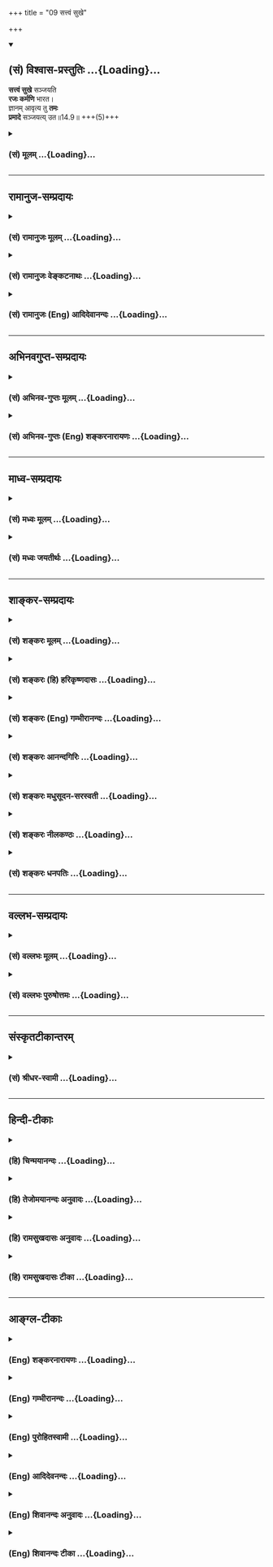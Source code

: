 +++
title = "09 सत्त्वं सुखे"

+++
<div class="js_include" newlevelforh1="2" title="(सं) विश्वास-प्रस्तुतिः" unfilled url="/mahAbhAratam/shlokashaH/06-bhIShma-parva/03-bhagavad-gItA-parva/saMskRtam/vishvAsa-prastutiH/14_guNa-traya-vibhAga-y/09_sattvaM_sukhe.md">
<details open><summary><h2>(सं) विश्वास-प्रस्तुतिः ...{Loading}...</h2></summary>

**सत्त्वं सुखे** सञ्जयति  
**रजः कर्मणि** भारत।  
ज्ञानम् आवृत्य तु **तमः**  
**प्रमादे** सञ्जयत्य् उत॥14.9॥ +++(5)+++
</details>
</div>
<div class="js_include collapsed" newlevelforh1="3" title="(सं) मूलम्" unfilled url="/mahAbhAratam/shlokashaH/06-bhIShma-parva/03-bhagavad-gItA-parva/saMskRtam/mUlam/14_guNa-traya-vibhAga-y/09_sattvaM_sukhe.md">
<details><summary><h3>(सं) मूलम् ...{Loading}...</h3></summary>

सत्त्वं सुखे सञ्जयति रजः कर्मणि भारत।  
ज्ञानमावृत्य तु तमः प्रमादे सञ्जयत्युत।।14.9।।
</details>
</div>


_________________
## रामानुज-सम्प्रदायः
<div class="js_include collapsed" newlevelforh1="3" title="(सं) रामानुजः मूलम्" unfilled url="/mahAbhAratam/shlokashaH/06-bhIShma-parva/03-bhagavad-gItA-parva/saMskRtam/rAmAnujaH/mUlam/14_guNa-traya-vibhAga-y/09_sattvaM_sukhe.md">
<details><summary><h3>(सं) रामानुजः मूलम् ...{Loading}...</h3></summary>

।।14.9।। सत्त्वं सुखसङ्गप्रधानम्; रजः कर्मसङ्गप्रधानम्; तमः तु
वस्तुयाथात्म्यज्ञानम् आवृत्य विपरीतज्ञानहेतुतया
कर्तव्यविपरीतप्रवृत्तिसङ्गप्रधानम्। देहकारपरिणतायाः प्रकृतेः
स्वरूपानुबन्धिनः सत्त्वादयो गुणाः। ते च स्वरूपानुसंबन्धित्वेन सर्वदा
सर्वे वर्तन्ते इति परस्परविरुद्धं कार्यं कथं जनयन्ति इत्यत्राह --

</details>
</div>
<div class="js_include collapsed" newlevelforh1="3" title="(सं) रामानुजः वेङ्कटनाथः" unfilled url="/mahAbhAratam/shlokashaH/06-bhIShma-parva/03-bhagavad-gItA-parva/saMskRtam/rAmAnujaH/venkaTanAthaH/14_guNa-traya-vibhAga-y/09_sattvaM_sukhe.md">
<details><summary><h3>(सं) रामानुजः वेङ्कटनाथः ...{Loading}...</h3></summary>

  
  
।।14.9।। सत्त्वं सुखे इति श्लोकस्य अर्थविभागेन पुनरुक्ततां परिहरति --
सत्त्वादीनामिति। सत्त्वं सुखसङ्गप्रधानमिति ज्ञानसङ्गोऽपि सुखार्थ इति
भावः। रजः कर्मसङ्गप्रधानमिति रागतृष्णादयोऽपि हि कर्मणि विश्राम्यन्तीति
भावः। निश्शेषज्ञानावरणे सुषुप्त्यादिरूपत्वात् प्रमादाख्यदशा न
स्यादित्यत्राह -- वस्तुयाथात्म्यज्ञानमावृत्त्येति।  
  

</details>
</div>
<div class="js_include collapsed" newlevelforh1="3" title="(सं) रामानुजः (Eng) आदिदेवानन्दः" unfilled url="/mahAbhAratam/shlokashaH/06-bhIShma-parva/03-bhagavad-gItA-parva/saMskRtam/rAmAnujaH/english/AdidevAnandaH/14_guNa-traya-vibhAga-y/09_sattvaM_sukhe.md">
<details><summary><h3>(सं) रामानुजः (Eng) आदिदेवानन्दः ...{Loading}...</h3></summary>

14.9 Sattva mainly attaches one to pleasure. Rajas mainly attaches one to actions. But Tamas, veiling knowledge of true things and being the cause of false knowledge, mainly attaches one to actions which are contrary to those which ought to be done. The Sattva and other alities evolve from the nature of Prakrti, developed into the form of the body.
Owing to this fact that they have evolved out of the nature of Prakrti,
they always co-exist in bodies at all time. How, then, can they cause effects which are mutually contrary; He replies:

</details>
</div>


_________________
## अभिनवगुप्त-सम्प्रदायः
<div class="js_include collapsed" newlevelforh1="3" title="(सं) अभिनव-गुप्तः मूलम्" unfilled url="/mahAbhAratam/shlokashaH/06-bhIShma-parva/03-bhagavad-gItA-parva/saMskRtam/abhinava-guptaH/mUlam/14_guNa-traya-vibhAga-y/09_sattvaM_sukhe.md">
<details><summary><h3>(सं) अभिनव-गुप्तः मूलम् ...{Loading}...</h3></summary>

।।14.9 -- 14.10।। सत्त्वमिति। रज इति। संजयति योजयति। रजस्तमसी अभिभूय
सत्त्वं वर्धते रस्तु सत्त्वतमसी; तमः सत्त्वरजसी। उक्तं हि
--,अन्योन्याभिभवेन गुणवृद्धिः इति।

</details>
</div>
<div class="js_include collapsed" newlevelforh1="3" title="(सं) अभिनव-गुप्तः (Eng) शङ्करनारायणः" unfilled url="/mahAbhAratam/shlokashaH/06-bhIShma-parva/03-bhagavad-gItA-parva/saMskRtam/abhinava-guptaH/english/shankaranArAyaNaH/14_guNa-traya-vibhAga-y/09_sattvaM_sukhe.md">
<details><summary><h3>(सं) अभिनव-गुप्तः (Eng) शङ्करनारायणः ...{Loading}...</h3></summary>

14.9 See Comment under 14.10

</details>
</div>


_________________
## माध्व-सम्प्रदायः
<div class="js_include collapsed" newlevelforh1="3" title="(सं) मध्वः मूलम्" unfilled url="/mahAbhAratam/shlokashaH/06-bhIShma-parva/03-bhagavad-gItA-parva/saMskRtam/madhvaH/mUlam/14_guNa-traya-vibhAga-y/09_sattvaM_sukhe.md">
<details><summary><h3>(सं) मध्वः मूलम् ...{Loading}...</h3></summary>

।।14.9।। सत्त्वमिति।

</details>
</div>
<div class="js_include collapsed" newlevelforh1="3" title="(सं) मध्वः जयतीर्थः" unfilled url="/mahAbhAratam/shlokashaH/06-bhIShma-parva/03-bhagavad-gItA-parva/saMskRtam/madhvaH/jayatIrthaH/14_guNa-traya-vibhAga-y/09_sattvaM_sukhe.md">
<details><summary><h3>(सं) मध्वः जयतीर्थः ...{Loading}...</h3></summary>

।।14.9।।**सत्त्व**मिति।

</details>
</div>


_________________
## शाङ्कर-सम्प्रदायः
<div class="js_include collapsed" newlevelforh1="3" title="(सं) शङ्करः मूलम्" unfilled url="/mahAbhAratam/shlokashaH/06-bhIShma-parva/03-bhagavad-gItA-parva/saMskRtam/shankaraH/mUlam/14_guNa-traya-vibhAga-y/09_sattvaM_sukhe.md">
<details><summary><h3>(सं) शङ्करः मूलम् ...{Loading}...</h3></summary>

।।14.9।। --,**सत्त्वं सुखे सञ्जयति** संश्लेषयति; **रजः कर्मणि** हे
**भारत** सञ्जयति इति अनुवर्तते। **ज्ञानं** सत्त्वकृतं विवेकम् **आवृत्य**
आच्छाद्य **तु तमः** स्वेन आवरणात्मना **प्रमादे सञ्जयति** उत प्रमादः नाम
प्राप्तकर्तव्याकरणम्।। उक्तं कार्यं कदा कुर्वन्ति गुणा इति उच्यते --,

</details>
</div>
<div class="js_include collapsed" newlevelforh1="3" title="(सं) शङ्करः (हि) हरिकृष्णदासः" unfilled url="/mahAbhAratam/shlokashaH/06-bhIShma-parva/03-bhagavad-gItA-parva/saMskRtam/shankaraH/hindI/harikRShNadAsaH/14_guNa-traya-vibhAga-y/09_sattvaM_sukhe.md">
<details><summary><h3>(सं) शङ्करः (हि) हरिकृष्णदासः ...{Loading}...</h3></summary>

।।14.9।। फिर भी उन गुणोंका व्यापार संक्षेपसे बतलाया जाता है --, हे भारत
सत्त्वगुण सुखमें नियुक्त करता है और रजोगुण कर्मोंमें नियुक्त किया करता
है तथा तमोगुण; सत्त्वगुणसे उत्पन्न हुए विवेकज्ञानको; अपने आवरणात्मक
स्वभावसे आच्छादित करके फिर प्रमादमें नियुक्त किया करता है। प्राप्त
कर्तव्यको न करनेका नाम प्रमाद है।

</details>
</div>
<div class="js_include collapsed" newlevelforh1="3" title="(सं) शङ्करः (Eng) गम्भीरानन्दः" unfilled url="/mahAbhAratam/shlokashaH/06-bhIShma-parva/03-bhagavad-gItA-parva/saMskRtam/shankaraH/english/gambhIrAnandaH/14_guNa-traya-vibhAga-y/09_sattvaM_sukhe.md">
<details><summary><h3>(सं) शङ्करः (Eng) गम्भीरानन्दः ...{Loading}...</h3></summary>

14.9 O scion of the Bharata dynasty, sattva, sanjayati, attaches one;
sukhe, to happiness; rajas (-attaches is understood-) karmani, to
action; tu, while; tamas, avrtya, covering up, veiling; jnanam,
knowledge, the discrimination produced by sattva; sanjayati, leads
pramade, to inadvertence; uta, also. Pramada means non-performance of a
duty on hand. When do the alities produce the effects stated above; That
is being answered:

</details>
</div>
<div class="js_include collapsed" newlevelforh1="3" title="(सं) शङ्करः आनन्दगिरिः" unfilled url="/mahAbhAratam/shlokashaH/06-bhIShma-parva/03-bhagavad-gItA-parva/saMskRtam/shankaraH/AnandagiriH/14_guNa-traya-vibhAga-y/09_sattvaM_sukhe.md">
<details><summary><h3>(सं) शङ्करः आनन्दगिरिः ...{Loading}...</h3></summary>

।।14.9।। उक्तानां मध्ये कस्मिन्कार्ये कस्य गुणस्योत्कर्षस्तत्राह --
**पुनरिति।** सुखे साध्ये विषये समुत्कृष्यते सत्त्वमित्याह --
**सत्त्वमिति।** संजयतीत्यस्यार्थमाह -- **संश्लेषयतीति।** कर्मणि साध्ये
रजः समुत्कृष्यत इत्याह -- **रज इति।** प्रमादे प्राधान्यं तमसो दर्शयति --
**ज्ञानमिति।**

</details>
</div>
<div class="js_include collapsed" newlevelforh1="3" title="(सं) शङ्करः मधुसूदन-सरस्वती" unfilled url="/mahAbhAratam/shlokashaH/06-bhIShma-parva/03-bhagavad-gItA-parva/saMskRtam/shankaraH/madhusUdana-sarasvatI/14_guNa-traya-vibhAga-y/09_sattvaM_sukhe.md">
<details><summary><h3>(सं) शङ्करः मधुसूदन-सरस्वती ...{Loading}...</h3></summary>

।।14.9।। उक्तानां मध्ये कस्मिन्कार्ये कस्य गुणस्योत्कर्ष इति तत्राह --
सत्त्वमुत्कृष्टं सत् सुखे संजयति दुःखकारणमभिभूय सुखे संश्लेषयति।
सर्वदेहिनमित्यनुषज्यते। एवं रज उत्कृष्टं सत्सुखकारणमभिभूय कर्मणि;
संजयतीत्यनुषज्यते। तमस्तु प्रमादबलेनोत्पद्यमानमपि सत्त्वकार्यं
ज्ञानमावृत्य आच्छाद्य प्रमादे प्राप्तज्ञायमानताकस्याप्यज्ञाने संजयति। उत
अपि प्राप्तकर्तव्यताकस्याप्यकरणे आलस्ये तामस्यां च निद्रायां
संजयतीत्यर्थः।

</details>
</div>
<div class="js_include collapsed" newlevelforh1="3" title="(सं) शङ्करः नीलकण्ठः" unfilled url="/mahAbhAratam/shlokashaH/06-bhIShma-parva/03-bhagavad-gItA-parva/saMskRtam/shankaraH/nIlakaNThaH/14_guNa-traya-vibhAga-y/09_sattvaM_sukhe.md">
<details><summary><h3>(सं) शङ्करः नीलकण्ठः ...{Loading}...</h3></summary>

।।14.9।। सत्त्वमुत्कृष्टं सत् सुखे दुःखकारणमभिभूय संजयति संश्लेषं जनयति।
एवमुत्तरत्रापि। ज्ञानं प्रकाश आवृत्त्य प्रमादे अवश्यकर्तव्यस्याकरणे।

</details>
</div>
<div class="js_include collapsed" newlevelforh1="3" title="(सं) शङ्करः धनपतिः" unfilled url="/mahAbhAratam/shlokashaH/06-bhIShma-parva/03-bhagavad-gItA-parva/saMskRtam/shankaraH/dhanapatiH/14_guNa-traya-vibhAga-y/09_sattvaM_sukhe.md">
<details><summary><h3>(सं) शङ्करः धनपतिः ...{Loading}...</h3></summary>

।।14.9।। पुनः संक्षेपेण गुणानां व्यापारमाह -- सत्त्वमिति। सत्त्वं सुखे
संजयति संश्लेषयति। रजः कर्मणि संजयतीत्यनुवर्तते। रजसा कर्मासक्तस्य
भरतस्य वंशे समुद्भूतस्त्वं स्वकर्मण्यासक्तो न भवसीत्यतिचित्रमिति
ध्वनन्नाह -- हे भारतेति। तमस्तु स्वेनावरणात्मना ज्ञानं सत्त्वकृतं
विवेकमाच्छाद्य प्रमादे प्राप्तकर्तव्यताऽकरणे संजयति।
अप्यर्थादुतशब्दादालस्यादिकं गृह्यते। प्राप्तज्ञायमानताकस्याप्यज्ञानं
प्रमाद इति तु ज्ञानमावृत्येत्यस्मिन्नन्ततर्भावमभिप्रतेयाचार्यैर्न
व्याख्यातम्। तथाच सुखे साध्ये सत्त्वस्य कर्मणि साध्ये रजसः प्रमादादौ तमस
उत्कर्ष इति भावः।

</details>
</div>


_________________
## वल्लभ-सम्प्रदायः
<div class="js_include collapsed" newlevelforh1="3" title="(सं) वल्लभः मूलम्" unfilled url="/mahAbhAratam/shlokashaH/06-bhIShma-parva/03-bhagavad-gItA-parva/saMskRtam/vallabhaH/mUlam/14_guNa-traya-vibhAga-y/09_sattvaM_sukhe.md">
<details><summary><h3>(सं) वल्लभः मूलम् ...{Loading}...</h3></summary>

।।14.9।। सत्त्वादाना स्वभावमाह -- सत्त्वमिति। सुखादिसञ्जनस्वभावमित्यर्थः।
एवमन्यदपि ज्ञेयं तत्र हेतुमाह -- ज्ञानमिति।

</details>
</div>
<div class="js_include collapsed" newlevelforh1="3" title="(सं) वल्लभः पुरुषोत्तमः" unfilled url="/mahAbhAratam/shlokashaH/06-bhIShma-parva/03-bhagavad-gItA-parva/saMskRtam/vallabhaH/puruShottamaH/14_guNa-traya-vibhAga-y/09_sattvaM_sukhe.md">
<details><summary><h3>(सं) वल्लभः पुरुषोत्तमः ...{Loading}...</h3></summary>

  
  
।।14.9।। एवं सत्त्वादीनां स्वरूपमुक्त्वा तेषां स्वकार्यकरणातिशयत्वमाह --
सत्त्वमिति। सत्त्वं सत्त्वगुणः सुखे भगवज्ज्ञानात्मके सञ्जयति संयोजयति।
एवमेव रजः कर्मणि पूर्वोक्ते संयोजयति। तथा तमो भगवदीयसङ्गादिना जायमानं
ज्ञानं निद्रालस्याद्यैरावृत्य प्रमादे अनवधानतायां संयोजयति। यद्वा सुख
उत्पादिते सत्त्वं सञ्जयति सर्वोत्कर्षेण तिष्ठति; तथैव कर्मणि रजः;
प्रमादे तमः। अत्रायं भावः -- भगवता त्रयोऽपि गुणा
एतद्वैचित्र्यार्थमेवोत्पादितास्तेषां तत्कृतकार्यदर्शनेन सन्तुष्यति
प्रभुस्तेनैव तदुत्कर्षः सिद्ध्यतीति।  
  

</details>
</div>


_________________
## संस्कृतटीकान्तरम्
<div class="js_include collapsed" newlevelforh1="3" title="(सं) श्रीधर-स्वामी" unfilled url="/mahAbhAratam/shlokashaH/06-bhIShma-parva/03-bhagavad-gItA-parva/saMskRtam/shrIdhara-svAmI/14_guNa-traya-vibhAga-y/09_sattvaM_sukhe.md">
<details><summary><h3>(सं) श्रीधर-स्वामी ...{Loading}...</h3></summary>

।।14.9।। सत्त्वादीनामेवं स्वकार्यकरणे सामर्थ्यातिशयमाह **-- सत्त्वमिति**।
सत्त्वं सुखे संजयति संश्लेषयति। दुःखशोकादिकारणे सत्यपि सुखाभिमुखमेव
देहिनं करोतीत्यर्थः। एवं सुखादिकारणे सत्यपि रजः कर्मण्येव संजयति। तमस्तु
महत्सङ्गेनोत्पद्यमानमपि ज्ञानमावृत्याच्छाद्य प्रमादे संजयति
महद्भिरुपदिश्यमानस्यार्थस्यानवधाने योजयति। उत अपि आलस्यादावपि
संयोजयतीत्यर्थः।

</details>
</div>


_________________
## हिन्दी-टीकाः
<div class="js_include collapsed" newlevelforh1="3" title="(हि) चिन्मयानन्दः" unfilled url="/mahAbhAratam/shlokashaH/06-bhIShma-parva/03-bhagavad-gItA-parva/hindI/chinmayAnandaH/14_guNa-traya-vibhAga-y/09_sattvaM_sukhe.md">
<details><summary><h3>(हि) चिन्मयानन्दः ...{Loading}...</h3></summary>

।।14.9।। प्रस्तुत श्लोक पूर्व के तीन श्लोकों का सारांश है। गीता गुरु
शिष्य संवाद के रूप में होने से जगद्गुरु भगवान् श्रीकृष्ण सामान्य बुद्धि
के अपने शिष्य अर्जुन के कल्याण के इच्छुक होने के कारण विवेचित विषय का ही
संक्षेप में निर्दश करते हैं; जिन्हें पहले हम विस्तारपूर्वक देख चुके
हैं। ये गुण उपर्युक्त कार्य कब करते हैं इस पर कहते हैं

</details>
</div>
<div class="js_include collapsed" newlevelforh1="3" title="(हि) तेजोमयानन्दः अनुवादः" unfilled url="/mahAbhAratam/shlokashaH/06-bhIShma-parva/03-bhagavad-gItA-parva/hindI/tejomayAnandaH/anuvAdaH/14_guNa-traya-vibhAga-y/09_sattvaM_sukhe.md">
<details><summary><h3>(हि) तेजोमयानन्दः अनुवादः ...{Loading}...</h3></summary>

।।14.9।। हे भारत ! सत्त्वगुण सुख में आसक्त कर देता है और रजोगुण कर्म
में, किन्तु तमोगुण ज्ञान को आवृत्त करके जीव को प्रमाद से युक्त कर देता
है।।

</details>
</div>
<div class="js_include collapsed" newlevelforh1="3" title="(हि) रामसुखदासः अनुवादः" unfilled url="/mahAbhAratam/shlokashaH/06-bhIShma-parva/03-bhagavad-gItA-parva/hindI/rAmasukhadAsaH/anuvAdaH/14_guNa-traya-vibhAga-y/09_sattvaM_sukhe.md">
<details><summary><h3>(हि) रामसुखदासः अनुवादः ...{Loading}...</h3></summary>

।।14.9।। हे भरतवंशोद्भव अर्जुन ! सत्त्वगुण सुखमें और रजोगुण कर्ममें लगाकर
मनुष्यपर विजय करता है तथा तमोगुण ज्ञानको ढककर एवं प्रमादमें भी लगाकर
मनुष्यपर विजंय करता है।

</details>
</div>
<div class="js_include collapsed" newlevelforh1="3" title="(हि) रामसुखदासः टीका" unfilled url="/mahAbhAratam/shlokashaH/06-bhIShma-parva/03-bhagavad-gItA-parva/hindI/rAmasukhadAsaH/TIkA/14_guNa-traya-vibhAga-y/09_sattvaM_sukhe.md">
<details><summary><h3>(हि) रामसुखदासः टीका ...{Loading}...</h3></summary>

।।14.9।।***व्याख्या--*'सत्त्वं सुखे सञ्जयति'--**सत्त्वगुण साधकको सुखमें
लगाकर अपनी विजय करता है, साधकको अपने वशमें करता है। तात्पर्य है कि जब
सात्त्विक सुख आता है, तब साधककी उस सुखमें आसक्ति हो जाती है। सुखमें
आसक्ति होनेसे वह सुख साधकको बाँध देता है अर्थात् उसके साधनको आगे नहीं
बढ़ने देता, जिससे साधक सत्त्वगुणसे ऊँचा नहीं उठ सकता, गुणातीत नहीं हो
सकता। यद्यपि भगवान्ने पहले छठे श्लोकमें सत्त्वगुणके द्वारा सुख और ज्ञानके
सङ्गसे बाँधनेकी बात बतायी है, तथापि यहाँ सत्त्वगुणकी विजय केवल सुखमें ही
बतायी है, ज्ञानमें नहीं। इसका तात्पर्य यह है कि वास्तवमें साधक सुखकी
आसक्तिसे ही बँधता है। ज्ञान होनेपर साधकमें एक अभिमान आ जाता है कि 'मैं
कितना जानकार हूँ !'इस अभिमानमें भी एक सुख मिलता है, जिससे साधक बँध जाता
है। इसलिये यहाँ सत्त्वगुणकी केवल सुखमें ही विजय बतायी है।  
  
**'रजः कर्मणि भारत'--**रजोगुण मनुष्यको कर्ममें लगाकर अपनी विजय करता है।
तात्पर्य है कि मनुष्यको क्रिया करना अच्छा लगता है, प्रिय लगता है। जैसे
छोटा बालक पड़े-पड़े हाथ-पैर हिलाता है तो उसको अच्छा लगता है और उसका
हाथ-पैर हिलाना बंद कर दिया जाय तो वह रोने लगता है। ऐसे ही मनुष्य कोई
क्रिया करता है तो उसको अच्छा लगता है और उसकी उस क्रियाको बीचमें कोई
छुड़ा दे तो उसको बुरा लगता है। यही क्रियाके प्रति आसक्ति है, प्रियता है,
जिससे रजोगुण मनुष्यपर विजय करता है।  
  
'कर्मोंके फलमें तेरा अधिकार नहीं है' (गीता 2। 47) आदि वचनोंसे फलमें
आसक्ति न रखनेकी तरफ तो साधकका खयाल जाता है, पर कर्मोंमें आसक्ति न रखनेकी
तरफ साधकका खयाल नहीं जाता। वह 'तेरा कर्म करनेमें ही अधिकार है; कर्म न
करनेमें तेरी आसक्ति न हो' (गीता 2। 47), जो योगारूढ़ होना चाहता है, उसके
लिये निष्कामभावसे कर्म करना कारण है (गीता 6। 3) आदि वचनोंसे यही समझ लेता
है कि कर्म तो करने ही चाहिये। अतः वह कर्म करता है, तो कर्मोंको करतेकरते
उसकी उन कर्मोंमें आसक्ति, प्रियता हो जाती है, उनका आग्रह हो जाता है।
इसकी तरफ खयाल करानेके लिये, सजग करानेके लिये भगवान् यहाँ कहते हैं कि
रजोगुण कर्ममें लगाकर विजय करता है अर्थात् कर्मोंमें आसक्ति पैदा करके
बाँध देता है। अतः साधककी कर्तव्यकर्म करनेमें तत्परता तो होनी चाहिये, पर
कर्मोंमें आसक्ति, प्रियता, आग्रह कभी नहीं होना चाहिये -- **'न
कर्मस्वनुषज्जते'** (गीता 6। 4)।  
  
**'ज्ञानमावृत्य तु तमः प्रमादे सञ्जयत्युत'--** जब तमोगुण आता है, तब वह
सत्-असत्, कर्तव्य-अकर्तव्य, हित-अहितके ज्ञान-(विवेक-) को ढक देता है,
आच्छादित कर देता है अर्थात् उस ज्ञानको जाग्रत् नहीं होने देता। ज्ञानको
ढककर वह मनुष्यको प्रमादमें लगा देता है अर्थात् कर्तव्य-कर्मोंको करने
नहीं देता और न,करनेयोग्य कर्मोंमें लगा देता है। यही उसका विजयी होना
है।  
  
सत्त्वगुणसे ज्ञान (विवेक) और प्रकाश (स्वच्छता) -- ये दो वृत्तियाँ पैदा
होती हैं। तमोगुण इन दोनों ही वृत्तियोंका विरोधी है, इसलिये वह
ज्ञान-(विवेक-) को ढककर मनुष्यको प्रमादमें लगाता है और प्रकाश-(इन्द्रियों
और अन्तःकरणकी निर्मलता-) को ढककर मनुष्यको आलस्य एवं निद्रामें लगाता है,
जिससे ज्ञानकी बातें कहने-सुनने, पढ़नेपर भी समझमें नहीं आतीं।  
  
***सम्बन्ध--***एक-एक गुण मनुष्यपर कैसे विजय करता है--इसको आगेके
श्लोकमें बताते हैं।

</details>
</div>


_________________
## आङ्ग्ल-टीकाः
<div class="js_include collapsed" newlevelforh1="3" title="(Eng) शङ्करनारायणः" unfilled url="/mahAbhAratam/shlokashaH/06-bhIShma-parva/03-bhagavad-gItA-parva/english/shankaranArAyaNaH/14_guNa-traya-vibhAga-y/09_sattvaM_sukhe.md">
<details><summary><h3>(Eng) शङ्करनारायणः ...{Loading}...</h3></summary>

14.9. O descendant of Bharata ! The Sattva fully dominates \[the Embodied\] in the field of happiness; the Rajas in action; but the Tamas also totally dominates in the field of negligence, by veiling knowledge.

</details>
</div>
<div class="js_include collapsed" newlevelforh1="3" title="(Eng) गम्भीरानन्दः" unfilled url="/mahAbhAratam/shlokashaH/06-bhIShma-parva/03-bhagavad-gItA-parva/english/gambhIrAnandaH/14_guNa-traya-vibhAga-y/09_sattvaM_sukhe.md">
<details><summary><h3>(Eng) गम्भीरानन्दः ...{Loading}...</h3></summary>

14.9 O scion of the Bharata dynasty, sattva attaches one to happiness,
rajas to action, while tamas, covering up knowledge, leads to inadvertence also.

</details>
</div>
<div class="js_include collapsed" newlevelforh1="3" title="(Eng) पुरोहितस्वामी" unfilled url="/mahAbhAratam/shlokashaH/06-bhIShma-parva/03-bhagavad-gItA-parva/english/purohitasvAmI/14_guNa-traya-vibhAga-y/09_sattvaM_sukhe.md">
<details><summary><h3>(Eng) पुरोहितस्वामी ...{Loading}...</h3></summary>

14.9 Purity brings happiness, Passion commotion, and Ignorance, which obscures wisdom, leads to a life of failure.

</details>
</div>
<div class="js_include collapsed" newlevelforh1="3" title="(Eng) आदिदेवनन्दः" unfilled url="/mahAbhAratam/shlokashaH/06-bhIShma-parva/03-bhagavad-gItA-parva/english/AdidevanandaH/14_guNa-traya-vibhAga-y/09_sattvaM_sukhe.md">
<details><summary><h3>(Eng) आदिदेवनन्दः ...{Loading}...</h3></summary>

14.9 Sattva generates attachment to pleasure, Rajas to action, O Arjuna.
But Tamas, veiling knowledge, generates attachment to negligence.

</details>
</div>
<div class="js_include collapsed" newlevelforh1="3" title="(Eng) शिवानन्दः अनुवादः" unfilled url="/mahAbhAratam/shlokashaH/06-bhIShma-parva/03-bhagavad-gItA-parva/english/shivAnandaH/anuvAdaH/14_guNa-traya-vibhAga-y/09_sattvaM_sukhe.md">
<details><summary><h3>(Eng) शिवानन्दः अनुवादः ...{Loading}...</h3></summary>

14.9 Sattva attaches to happiness, Rajas to action, O Arjuna, while Tamas verily shrouding knowledge attaches to heedlessness.

</details>
</div>
<div class="js_include collapsed" newlevelforh1="3" title="(Eng) शिवानन्दः टीका" unfilled url="/mahAbhAratam/shlokashaH/06-bhIShma-parva/03-bhagavad-gItA-parva/english/shivAnandaH/TIkA/14_guNa-traya-vibhAga-y/09_sattvaM_sukhe.md">
<details><summary><h3>(Eng) शिवानन्दः टीका ...{Loading}...</h3></summary>

14.9 सत्त्वम् purity; सुखे to happiness; सञ्जयति attaches; रजः active force; कर्मणि to action; भारत O Bharata; ज्ञानम् knowledge; आवृत्य
shrouding; तु verily; तमः inertia; प्रमादे to heedlessness; सञ्जयति
attaches; उत but.Commentary Just as a dark cloud enshrouds the sun; so also Tamas envelops knowledge or the light of the Self. Tamas creates an attachment for heedlessness; that is; ignorance or forgetfulness of duty or the nonperformance of necessary (obligatory) duties.

</details>
</div>
